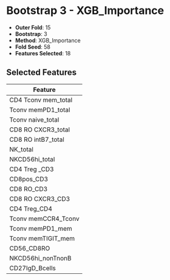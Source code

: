 # Bootstrap 3 - XGB_Importance

- **Outer Fold**: 15
- **Bootstrap**: 3
- **Method**: XGB_Importance
- **Fold Seed**: 58
- **Features Selected**: 18

## Selected Features

| Feature |
|---------|
| CD4 Tconv mem_total |
| Tconv memPD1_total |
| Tconv naive_total |
| CD8 RO CXCR3_total |
| CD8 RO intB7_total |
| NK_total |
| NKCD56hi_total |
| CD4 Treg _CD3 |
| CD8pos_CD3 |
| CD8 RO_CD3 |
| CD8 RO CXCR3_CD3 |
| CD4 Treg_CD4 |
| Tconv memCCR4_Tconv |
| Tconv memPD1_mem |
| Tconv memTIGIT_mem |
| CD56_CD8RO |
| NKCD56hi_nonTnonB |
| CD27IgD_Bcells |
